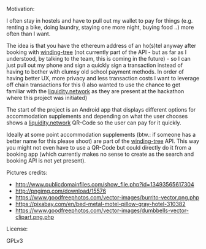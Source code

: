 Motivation:

I often stay in hostels and have to pull out my wallet to pay for things (e.g. renting a bike, doing laundry, staying one more night, buying food ..) more often than I want.

The idea is that you have the ethereum address of an ho(s)tel anyway after booking with [winding-tree](https://windingtree.com) (not currently part of the API - but as far as I understood, by talking to the team, this is coming in the future) - so I can just pull out my phone and sign a quickly sign a transaction instead of having to bother with clumsy old school payment methods. In order of having better UX, more privacy and less transaction costs I want to leverage off chain transactions for this (I also wanted to use the chance to get familiar with the [liquidity.network](https://liquidity.network) as they are present at the hackathon where this project was initiated)

The start of the project is an Android app that displays different options for accommodation supplements and depending on what the user chooses shows a [liquidity.network](https://liquidity.network) QR-Code so the user can pay for it quickly.

Ideally at some point accommodation supplements (btw.: if someone has a better name for this please shoot) are part of the [winding-tree](https://windingtree.com) API. This way you might not even have to use a QR-Code but could directly do it from a booking app (which currently makes no sense to create as the search and booking API is not yet present). 

Pictures credits:

 * http://www.publicdomainfiles.com/show_file.php?id=13493565617304
 * http://pngimg.com/download/15576
 * https://www.goodfreephotos.com/vector-images/burrito-vector.png.php
 * https://pixabay.com/en/bed-metal-motel-pillow-gray-hotel-310382
 * https://www.goodfreephotos.com/vector-images/dumbbells-vector-clipart.png.php
 
License:

 GPLv3